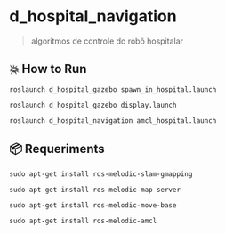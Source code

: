 # d_hospital_navigation
> algoritmos de controle do robô hospitalar

## 💥 How to Run

```
roslaunch d_hospital_gazebo spawn_in_hospital.launch
```

```
roslaunch d_hospital_gazebo display.launch
```

```
roslaunch d_hospital_navigation amcl_hospital.launch
```


## 📦 Requeriments

```
sudo apt-get install ros-melodic-slam-gmapping
```

```
sudo apt-get install ros-melodic-map-server
```

```
sudo apt-get install ros-melodic-move-base
```

```
sudo apt-get install ros-melodic-amcl
```